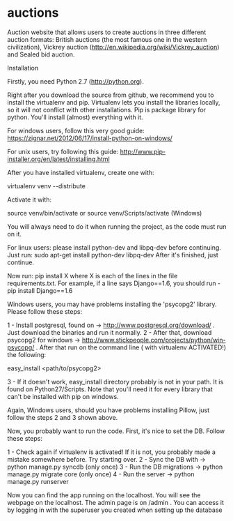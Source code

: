auctions
========

Auction website that allows users to create auctions in three different auction formats: British auctions (the most famous one in the western civilization), Vickrey auction (http://en.wikipedia.org/wiki/Vickrey_auction) and Sealed bid auction.

Installation

Firstly, you need Python 2.7 (http://python.org).

Right after you download the source from github, we recommend you to install the virtualenv and pip. Virtualenv lets you install the libraries locally, so it will not conflict with other installations. Pip is package library for python. You'll install (almost) everything with it.

For windows users, follow this very good guide:
https://zignar.net/2012/06/17/install-python-on-windows/

For unix users, try following this guide:
http://www.pip-installer.org/en/latest/installing.html

After you have installed virtualenv, create one with:

virtualenv venv --distribute

Activate it with:

source venv/bin/activate
or
source venv/Scripts/activate (Windows)

You will always need to do it when running the project, as the code must run on it.

For linux users: please install python-dev and libpq-dev before continuing. Just run:
sudo apt-get install python-dev libpq-dev
After it's finished, just continue.

Now run:
pip install X
where X is each of the lines in the file requirements.txt. For example, if a line says Django==1.6, you should run 
        - pip install Django==1.6

Windows users, you may have problems installing the 'psycopg2' library. Please follow these steps:

1 - Install postgresql, found on -> http://www.postgresql.org/download/ . Just download the binaries and run it normally.
2 - After that, download psycopg2 for windows -> http://www.stickpeople.com/projects/python/win-psycopg/ . After that run on the command line ( with virtualenv ACTIVATED!) the following:

easy_install <path/to/psycopg2>

3 - If it doesn't work, easy_install directory probably is not in your path. It is found on Python27/Scripts. Note that you'll need it for every library that can't be installed with pip on windows.

Again, Windows users, should you have problems installing Pillow, just follow the steps 2 and 3 shown above.

Now, you probably want to run the code. First, it's nice to set the DB. Follow these steps:

1 - Check again if virtualenv is activated! If it is not, you probably made a mistake somewhere before. Try starting over.
2 - Sync the DB with -> python manage.py syncdb (only once)
3 - Run the DB migrations -> python manage.py migrate core (only once)
4 - Run the server -> python manage.py runserver

Now you can find the app running on the localhost.
You will see the webpage on the localhost.
The admin page is on /admin . You can access it by logging in with the superuser you created when setting up the database